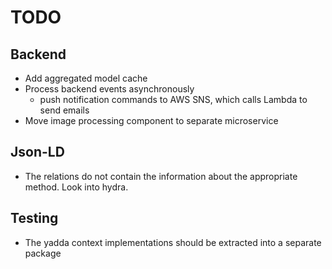 # TODO

## Backend

- Add aggregated model cache
- Process backend events asynchronously
  - push notification commands to AWS SNS, which calls Lambda to send emails
- Move image processing component to separate microservice

## Json-LD

- The relations do not contain the information about the appropriate 
  method. Look into hydra.

## Testing

- The yadda context implementations should be extracted into a separate package
